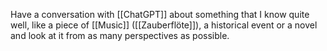 Have a conversation with [[ChatGPT]] about something that I know quite well, like a piece of [[Music]] ([[Zauberflöte]]), a historical event or a novel and look at it from as many perspectives as possible. 
